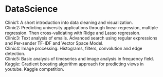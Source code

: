 # DataScience
Clinic1: A short introduction into data cleaning and visualization.  
Clinic2: Predicting university applications through linear regression, multiple regression. Then cross-validating with Ridge and Lasso regression.  
Clinic3: Text analysis of emails. Advanced search using regular expressions and Per-sender TF-IDF and Vector Space Model.  
Clinic4: Image processing. Histograms, filters, convolution and edge detection.  
Clinic5: Basic analysis of timeseries and image analysis in frequency field.  
Kaggle: Gradient boosting algorithm approach for predicting views in youtube. Kaggle competition.  
